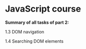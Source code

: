 # JavaScript course

**Summary of all tasks of part 2:**

1.3 DOM navigation

1.4 Searching DOM elements
